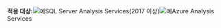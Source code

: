 **적용 대상:**![예](media/yes.png)SQL Server Analysis Services(2017 이상)![예](media/yes.png)Azure Analysis Services